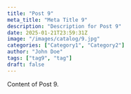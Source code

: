 ```yaml
---
title: "Post 9"
meta_title: "Meta Title 9"
description: "Description for Post 9"
date: 2025-01-21T23:59:31Z
image: "/images/catalog/9.jpg"
categories: ["Category1", "Category2"]
author: "John Doe"
tags: ["tag9", "tag"]
draft: false
---
```


Content of Post 9.
